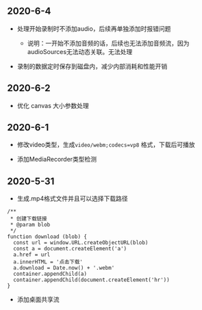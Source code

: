 ## 2020-6-4

- 处理开始录制时不添加audio，后续再单独添加时报错问题   
    - 说明：一开始不添加音频的话，后续也无法添加音频流，因为audioSources无法动态关联。无法处理

- 录制的数据定时保存到磁盘内，减少内部消耗和性能开销


## 2020-6-2

- 优化 canvas 大小参数处理

## 2020-6-1

- 修改video类型，生成`video/webm;codecs=vp8` 格式，下载后可播放

- 添加MediaRecorder类型检测

## 2020-5-31

- 生成.mp4格式文件并且可以选择下载路径
```
/**
 * 创建下载链接
 * @param blob
 */
function download (blob) {
  const url = window.URL.createObjectURL(blob)
  const a = document.createElement('a')
  a.href = url
  a.innerHTML = '点击下载'
  a.download = Date.now() + '.webm'
  container.appendChild(a)
  container.appendChild(document.createElement('hr'))
}
```
- 添加桌面共享流


